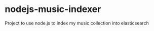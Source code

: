 nodejs-music-indexer
====================

Project to use node.js to index my music collection into elasticsearch
